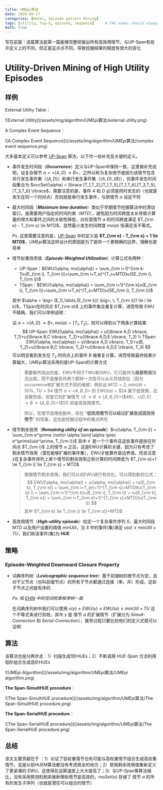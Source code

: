 ```yaml
---
title: UMEpi算法
date: 2020-09-17
categories: [Notes, Episode pattern Mining]
tags: [utility, top-k, episode, sequence]     # TAG names should always be lowercase
math: true
---
```


写在前面：该篇算法是第一篇能够完整挖掘出所有高效用情节，与UP-Span有些许定义上的不同，但正是这点点不同，导致挖掘结果的精度有很大的变化

# Utility-Driven Mining of High Utility Episodes

## 样例

External Utility Table：

![External Utility](/assets/img/algorithm/UMEpi算法/external utility.png)

A Complex Event Sequence：

![A Complex Event Sequence]((/assets/img/algorithm/UMEpi算法/complex event sequence.png)

大多基本定义可以参考 [UP-Span](https://suarne.github.io/posts/UP-Span%E7%AE%97%E6%B3%95/) 算法，以下作一些补充及关键的定义。

+ 事件发生时间段（**_Occurrence_**）定义与UP-Span中保持一致，这里做补充说明，设复杂情节 $\alpha = \big< \lbrace A,D \rbrace \rightarrow B \big>$，之所以称为复杂情节是因为该情节包含并行发生事件集（$\lbrace A, D \rbrace$）和串行发生事件集（$\lbrace A,D \rbrace, \lbrace B \rbrace$），则事件发生时间段集合为 $occSet(\alpha) $=$ \lbrace [T_1,T_2],[T_1,T_5],[T_1,T_6],[T_3,T_5],[T_3,T_6] \rbrace$，需要注意的是，事件 $A$ 和 $D$ 必须是同时发生的（也就是发生在同一个时间点）否则就是串行发生事件，与原情节 $\alpha$ 设定不符

+ 最大时间段（**_Maximum time duration_**）类似于早期情节挖掘算法中的滑动窗口，是需要用户指定的时间约束（_MTD_），避免因为时间跨度太长导致计算量的增大和事件之间的关联性降低，对任意情节 $\alpha$ 的时间跨度满足 $T_{\rm e} - T_{\rm s} \le MTD$，显然最小发生时间跨度 $mo(\alpha)$ 恒满足该不等式。

  Ps. 这里需要注意的是，[UP-Span](https://suarne.github.io/posts/UP-Span%E7%AE%97%E6%B3%95/) 中的定义是 **$T_{\rm e} - T_{\rm s} + 1 \le MTD$**，UMEpi算法这样设计的原因是为了提供一个更精确的边界，理解也更简单

+ 情节权重效用值（**_Episode-Weighted Utilization_**）计算公式有两种：

  + UP-Span：$EWU(\alpha, mo(\alpha)) = \sum_{\rm i=1}^{\rm k-1}u(E_{\rm i}, T_{\rm i})+\sum_{\rm i=T_e}^{T_s+MTD}u(SE_{\rm i}, T_{\rm i})$
  + TSpan：$EWU(\alpha, mo(\alpha)) = \sum_{\rm i=1}^{\rm k}u(E_{\rm i}, T_{\rm i})+\sum_{\rm i=T_e}^{T_s+MTD}u(SE_{\rm i}, T_{\rm i})$

  其中 $\alpha = \big< (E_1),\ldots,(E_{\rm k}) \big>, \; T_{\rm i}(1 \le i \le k)$，TSpan在时间点 $T_{\rm e}$ 上的事件集会重复计算，进而导致 EWU 不精确，我们可以举例说明：

  设 $\alpha = \big<\lbrace A,D \rbrace \rightarrow B\big>, \, mo(\alpha) = [T_1, T_2]$，则可以得到以下两条计算结果
  $$
  UP-Span: EWU(\alpha, mo(\alpha)) = u(\lbrace A,D \rbrace, T_1)+u(\lbrace B,C \rbrace, T_2)+u(\lbrace A,D,E \rbrace, T_3) \\
  TSpan: EWU(\alpha, mo(\alpha)) = u(\lbrace A,D \rbrace, T_1)+u(B, T_2)+u(\lbrace B,C \rbrace, T_2)+u(\lbrace A,D,E \rbrace, T_3)
  $$
  可以明显看到发生在 $T_2$ 时间点上的事件 $B$ 被重复计算，进而导致最终结果计算偏大，UMEpi算法采用的是UP-Span的计算方式

  > 需要额外指出的是，EWU不同于TWU和SWU，它只能作为**局部剪枝**情况出现，而不是像另外两个那样一次性可以从头剪枝到位（因为occurrence和扩展方式不同的缘故）例如设 $MTD = 2, \; minUtil = 50\%, \; TU = 94$ 情节 $\alpha = \big<A,B,D\big>$ 的 $EWU(\alpha) = \$24$ 属于低效用，应该被剪枝，但是它的扩展情节 $\big<E \rightarrow B \rightarrow \lbrace A,B,D \rbrace \big>(\$48)$，$\big<\lbrace D,E \rbrace \rightarrow B \rightarrow \lbrace A,B,D \rbrace \big>(\$51)$ 却是高效用情节。
  >
  > 所以，在情节效用挖掘中，存在 “**低效用情节可以经过扩展变成高效用情节**” 的现象，这也是挖掘过程中的难点所在

+ 情节剩余效用（**_Remaining utility of an episode_**）$ru(\alpha, T_{\rm i}) = \sum_{\rm e^\prime \not\in \alpha \land \alpha \prec e^\prime}u(e^\prime, T_{\rm i})$ 其中 $e^\prime$ 是一个个事件且这些事件是排在时间点 $T_{\rm i}$ 上的情节 $\alpha$ 之后，这是EWU计算的关键，因为只有考虑了剩余情节效用（潜在能够扩展的事件集），EWU才能算作是边界值，而且注意z在复杂事件序列上某个情节的剩余效用之和计算的时间跨度为 $T_{\rm e}+1 \le T_{\rm i} \le T_{\rm s} + MTD$

  > 根据情节剩余效用，我们可以对EWU进行有优化，可以得到新的公式：
  > $$
  > EWU(\alpha, mo(\alpha)) = u(\alpha, mo(\alpha)) + ru(E_{\rm k}, T_{\rm e}) + \sum_{\rm i=T_{e}+1}^{T_{\rm s}+MTD}tu(T_{\rm i}) \\ 
  > = \sum_{\rm i=1}^{\rm k}u(E_{\rm i}, T_{\rm i}) + ru(E_{\rm k}, T_{\rm e}) + \sum_{\rm i=T_{\rm e}+1}^{T_{\rm s}+MTD}tu(T_{\rm i})
  > $$
  > 其中 $T_{\rm e} \le T_{\rm i}  \le T_{\rm s]}+MTD$

+ 高效用情节（**_High-utility episode_**）给定一个复杂事件序列 $S$，最大时间段 _MTD_ 以及用户设置的阈值 _minUtil_，当 $S$ 中的事件(集)满足 $u(\alpha) \ge minUtil \times TU$，我们称该事件(集)为 **HUE**


## 策略

### Episode-Weighted Downward Closure Property

+ 词典序列树（**_Lexicographic sequence tree_**）基于前缀树的根节点为空，且对于父节点（也叫前缀节点）的所有子节点都通过连接（串，并）形成，这些子节点之间是有序的

  _Ps. 和 [EHIN](https://juejin.im/post/6847902218100670478) 中的空间检索枚举树一致_

  在词典序列树中我们可以使用 $u(\gamma) \le EWU(\gamma) \le EWU(\alpha) \le minUtil \times TU$ 这个不等式来进行剪枝，其中 $\gamma$ 是 情节 $\alpha$ 的扩展情节（扩展分为 _Simult-Connection_ 和 _Serial-Connection_），推导过程只要比较他们的定义式就可以证明

## 算法

该算法也是分两步走：1）扫描生成1阶HUEs；2）不断调用 _HUE-Span_ 方法利用低阶组合生成高阶HUEs

![UMEpi Algorithm]((/assets/img/algorithm/UMEpi算法/UMEpi algorithm.png)

  **The Span-SimultHUE procedure**：

![The Span-SimultHUE procedure]((/assets/img/algorithm/UMEpi算法/The Span-SimultHUE procedure.png)

  **The Span-SerialHUE procedure**：

![The Span-SerialHUE procedure]((/assets/img/algorithm/UMEpi算法/The Span-SerialHUE procedure.png)



## 总结

该文主要贡献在于 ：1）论证了低权重情节也有可能与高权重情节组合生成高权重情节，这是以前HUEM算法都没有考虑周全的地方；2）使用剩余效用值重新定义了更紧凑的 _EWU_，这使得在运算速度上大大提高了；3）与UP-Span等算法相比，没有采用预测机制来推断哪些情节是高效的，$moSet(\alpha)$ 存储了 情节 $\alpha$ 的所有的发生子序列（也就是潜在可以组合的情节）

